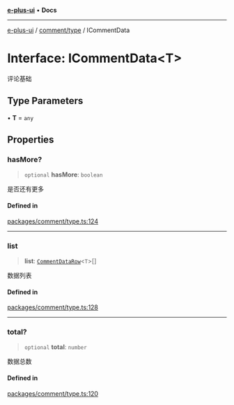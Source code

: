 [**e-plus-ui**](../../../README.md) • **Docs**

***

[e-plus-ui](../../../modules.md) / [comment/type](../README.md) / ICommentData

# Interface: ICommentData\<T\>

评论基础

## Type Parameters

• **T** = `any`

## Properties

### hasMore?

> `optional` **hasMore**: `boolean`

是否还有更多

#### Defined in

[packages/comment/type.ts:124](https://github.com/c-eqian/e-plus-ui/blob/583356870441cbe8e3c917dfd7ad56ce5ac6f88a/packages/comment/type.ts#L124)

***

### list

> **list**: [`CommentDataRow`](../type-aliases/CommentDataRow.md)\<`T`\>[]

数据列表

#### Defined in

[packages/comment/type.ts:128](https://github.com/c-eqian/e-plus-ui/blob/583356870441cbe8e3c917dfd7ad56ce5ac6f88a/packages/comment/type.ts#L128)

***

### total?

> `optional` **total**: `number`

数据总数

#### Defined in

[packages/comment/type.ts:120](https://github.com/c-eqian/e-plus-ui/blob/583356870441cbe8e3c917dfd7ad56ce5ac6f88a/packages/comment/type.ts#L120)
